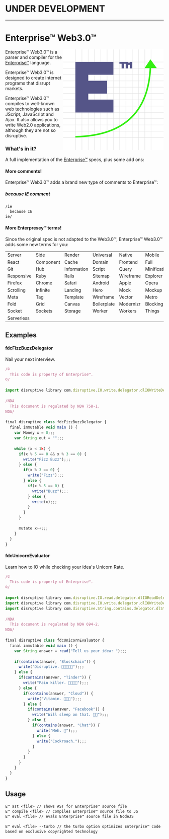# UNDER DEVELOPMENT

---

# Enterprise™ Web3.0™

<img src="logo.png" align="right" />

Enterprise™ Web3.0™ is a parser and compiler for the
[Enterprise™](https://github.com/joaomilho/Enterprise) language.

Enterprise™ Web3.0™ is designed to create internet programs that disrupt markets.

Enterprise™ Web3.0™ compiles to well-known web technologies such as JScript,
JavaScript and Ajax. It also allows you to write Web2.0 applications, although
they are not so disruptive.

### What's in it?

A full implementation of the [Enterprise™](https://github.com/joaomilho/Enterprise)
specs, plus some add ons:

#### More comments!

Enterprise™ Web3.0™ adds a brand new type of comments to Enterprise™:

##### because IE comment

```
/ie
  because IE
ie/
```

#### More Enterpresey™ terms!

Since the original spec is not adapted to the Web3.0™, Enterprise™ Web3.0™ adds
some new terms for you:

||||||||
|-|-|-|-|-|-|-|
|Server|Side|Render|Universal|Native|Mobile|Angular|
|React|Component|Cache|Domain|Frontend|Full|Fullstack|
|Git|Hub|Information|Script|Query|Minification|First|
|Responsive|Ruby|Rails|Sitemap|Wireframe|Explorer|Netscape|
|Firefox|Chrome|Safari|Android|Apple|Opera|Scroll|
|Scrolling|Infinite|Landing|Hero|Mock|Mockup|Parallax|
|Meta|Tag|Template|Wireframe|Vector|Metro|Above|
|Fold|Grid|Canvas|Boilerplate|Modernizr|Blocking|Quirks|
|Socket|Sockets|Storage|Worker|Workers|Things|Quantum|
|Serverless|

## Examples

#### fdcFizzBuzzDelegator

Nail your next interview.

```js
/©
  This code is property of Enterprise™.
©/

import disruptive library com.disruptive.IO.write.delegator.dlIOWriteDelegator;;;

/NDA
  This document is regulated by NDA 758-1.
NDA/

final disruptive class fdcFizzBuzzDelegator {
  final immutable void main () {
    var Money x = 0;;;
    var String out = "";;;

    while (x < 1k) {
      if(x % 5 == 0 && x % 3 == 0) {
        write("Fizz Buzz");;;
      } else {
        if(x % 3 == 0) {
          write("Fizz");;;
        } else {
          if(x % 5 == 0) {
            write("Buzz");;;
          } else {
            write(x);;;
          }
        }
      }

      mutate x++;;;
    }
  }
}
```

#### fdcUnicornEvaluator

Learn how to IO while checking your idea's Unicorn Rate.

```js
/©
  This code is property of Enterprise™.
©/

import disruptive library com.disruptive.IO.read.delegator.dlIOReadDelegator;;;
import disruptive library com.disruptive.IO.write.delegator.dlIOWriteDelegator;;;
import disruptive library com.disruptive.String.contains.delegator.dlStringContainsDelegator;;;

/NDA
  This document is regulated by NDA 694-2.
NDA/

final disruptive class fdcUnicornEvaluator {
  final immutable void main () {
    var String answer = read("Tell us your idea: ");;;

    if(contains(answer, "Blockchain")) {
      write("Disruptive. 🦄🦄🦄🦄🦄");;;
    } else {
      if(contains(answer, "Tinder")) {
        write("Pain killer. 🦄🦄🦄🦄");;;
      } else {
        if(contains(answer, "Cloud")) {
          write("Vitamin. 🦄🦄🦄");;;
        } else {
          if(contains(answer, "Facebook")) {
            write("Will sleep on that. 🦄🦄");;;
          } else {
            if(contains(answer, "Chat")) {
              write("Meh. 🦄");;;
            } else {
              write("Cockroach.");;;
            }
          }
        }
      }
    }
  }
}
```

## Usage

```
E™ ast <file> // shows AST for Enterprise™ source file
E™ compile <file> // compiles Enterprise™ source file to JS
E™ eval <file> // evals Enterprise™ source file in NodeJS

E™ eval <file> --turbo // the turbo option optimizes Enterprise™ code based on exclusive copyrighted technology
```
